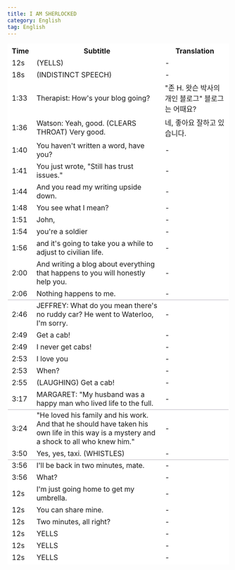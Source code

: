 ```yaml
---
title: I AM SHERLOCKED 
category: English
tag: English
---
```


<html>
  <head>
    <style type="text/css">
      .line{border-bottom: 1px solid #BDB8C1;}
      table, th, td {
         border:1px solid #FFFFFF;
         background-color: #FFFFFF;
       }
    </style>
   </head>
   <body>
     <table style="border-collapse:collapse">
       <tr><th>Time</th><th>Subtitle</th><th>Translation</th></tr>
       <tr><td>12s</td><td>(YELLS)</td><td>-</td></tr>
       <tr><td>18s</td><td>(INDISTINCT SPEECH)</td><td>-</td></tr>
       <tr><td>1:33</td><td>Therapist: How's your blog going?</td><td>"존 H. 왓슨 박사의 개인 블로그" 블로그는 어때요?</td></tr>
       <tr><td>1:36</td><td>Watson: Yeah, good. (CLEARS THROAT) Very good.</td><td>네, 좋아요 잘하고 있습니다.</td></tr>
       <tr><td>1:40</td><td>You haven't written a word, have you?</td><td>-</td></tr>
       <tr><td>1:41</td><td>You just wrote, "Still has trust issues."</td><td>-</td></tr>
       <tr><td>1:44</td><td>And you read my writing upside down.</td><td>-</td></tr>
       <tr><td>1:48</td><td>You see what I mean?</td><td>-</td></tr>
       <tr><td>1:51</td><td>John,</td><td>-</td></tr>
       <tr><td>1:54</td><td>you're a soldier</td><td>-</td></tr>
       <tr><td>1:56</td><td>and it's going to take you a while to adjust to civilian life.</td><td>-</td></tr>
       <tr><td>2:00</td><td>And writing a blog about everything that happens to you will honestly help you.</td><td>-</td></tr>
       <tr><td class="line">2:06</td><td class="line">Nothing happens to me.</td><td class="line">-</td></tr>
       <tr><td>2:46</td><td>JEFFREY: What do you mean there's no ruddy car? He went to Waterloo, I'm sorry.</td><td>-</td></tr>
       <tr><td>2:49</td><td>Get a cab! </td><td>-</td></tr>
       <tr><td>2:49</td><td>I never get cabs!</td><td>-</td></tr>
       <tr><td>2:53</td><td>I love you</td><td>-</td></tr>
       <tr><td>2:53</td><td>When?</td><td>-</td></tr>
       <tr><td>2:55</td><td>(LAUGHING) Get a cab!</td><td>-</td></tr>
       <tr><td class="line">3:17</td><td class="line">MARGARET: "My husband was a happy man who lived life to the full. </td><td class="line">-</td></tr>
       <tr><td>3:24</td><td>"He loved his family and his work. And that he should have taken his own life in this way is a mystery and a shock to all who knew him."</td><td>-</td></tr>
       <tr><td class="line">3:50</td><td class="line">Yes, yes, taxi. (WHISTLES)</td><td class="line">-</td></tr>
       <tr><td>3:56</td><td>I'll be back in two minutes, mate.</td><td>-</td></tr>
       <tr><td>3:56</td><td>What?</td><td>-</td></tr>
       <tr><td>12s</td><td>I'm just going home to get my umbrella.</td><td>-</td></tr>
       <tr><td>12s</td><td>You can share mine.</td><td>-</td></tr>
       <tr><td>12s</td><td>Two minutes, all right?</td><td>-</td></tr>
       <tr><td>12s</td><td>YELLS</td><td>-</td></tr>
       <tr><td>12s</td><td>YELLS</td><td>-</td></tr>
       <tr><td>12s</td><td>YELLS</td><td>-</td></tr>
     </table>
 </body>
</html>
